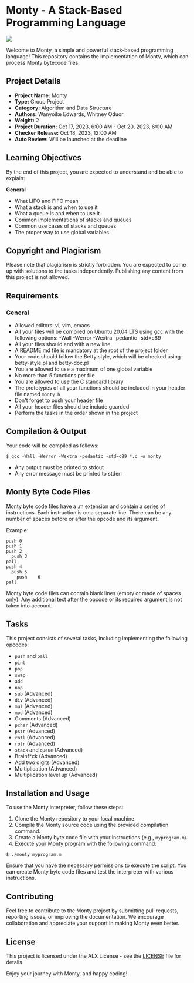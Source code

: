 # Monty - A Stack-Based Programming Language

![](https://pbs.twimg.com/media/CFYYWy6UEAE9Ow-.png)

Welcome to Monty, a simple and powerful stack-based programming language! This repository contains the implementation of Monty, which can process Monty bytecode files.

## Project Details

- **Project Name:** Monty
- **Type:** Group Project
- **Category:** Algorithm and Data Structure
- **Authors:** Wanyoike Edwards, Whitney Oduor
- **Weight:** 2
- **Project Duration:** Oct 17, 2023, 6:00 AM - Oct 20, 2023, 6:00 AM
- **Checker Release:** Oct 18, 2023, 12:00 AM
- **Auto Review:** Will be launched at the deadline

## Learning Objectives

By the end of this project, you are expected to understand and be able to explain:

**General**
- What LIFO and FIFO mean
- What a stack is and when to use it
- What a queue is and when to use it
- Common implementations of stacks and queues
- Common use cases of stacks and queues
- The proper way to use global variables

## Copyright and Plagiarism

Please note that plagiarism is strictly forbidden. You are expected to come up with solutions to the tasks independently. Publishing any content from this project is not allowed.

## Requirements

### General
- Allowed editors: vi, vim, emacs
- All your files will be compiled on Ubuntu 20.04 LTS using gcc with the following options: -Wall -Werror -Wextra -pedantic -std=c89
- All your files should end with a new line
- A README.md file is mandatory at the root of the project folder
- Your code should follow the Betty style, which will be checked using betty-style.pl and betty-doc.pl
- You are allowed to use a maximum of one global variable
- No more than 5 functions per file
- You are allowed to use the C standard library
- The prototypes of all your functions should be included in your header file named `monty.h`
- Don't forget to push your header file
- All your header files should be include guarded
- Perform the tasks in the order shown in the project

## Compilation & Output

Your code will be compiled as follows:
```shell
$ gcc -Wall -Werror -Wextra -pedantic -std=c89 *.c -o monty
```
- Any output must be printed to stdout
- Any error message must be printed to stderr

## Monty Byte Code Files

Monty byte code files have a .m extension and contain a series of instructions. Each instruction is on a separate line. There can be any number of spaces before or after the opcode and its argument.

Example:
```
push 0
push 1
push 2
  push 3
pall
push 4
  push 5
    push    6
pall
```

Monty byte code files can contain blank lines (empty or made of spaces only). Any additional text after the opcode or its required argument is not taken into account.

## Tasks

This project consists of several tasks, including implementing the following opcodes:

- `push` and `pall`
- `pint`
- `pop`
- `swap`
- `add`
- `nop`
- `sub` (Advanced)
- `div` (Advanced)
- `mul` (Advanced)
- `mod` (Advanced)
- Comments (Advanced)
- `pchar` (Advanced)
- `pstr` (Advanced)
- `rotl` (Advanced)
- `rotr` (Advanced)
- `stack` and `queue` (Advanced)
- Brainf*ck (Advanced)
- Add two digits (Advanced)
- Multiplication (Advanced)
- Multiplication level up (Advanced)

## Installation and Usage

To use the Monty interpreter, follow these steps:

1. Clone the Monty repository to your local machine.
2. Compile the Monty source code using the provided compilation command.
3. Create a Monty byte code file with your instructions (e.g., `myprogram.m`).
4. Execute your Monty program with the following command:

```shell
$ ./monty myprogram.m
```

Ensure that you have the necessary permissions to execute the script. You can create Monty byte code files and test the interpreter with various instructions.

## Contributing

Feel free to contribute to the Monty project by submitting pull requests, reporting issues, or improving the documentation. We encourage collaboration and appreciate your support in making Monty even better.

## License

This project is licensed under the ALX License - see the [LICENSE](LICENSE) file for details.

Enjoy your journey with Monty, and happy coding!
